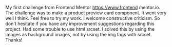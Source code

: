 My first challenge from Frontend Mentor https://www.frontend mentor.io. The challenge was to make a product preview card component. It went very well I think. Feel free to try my work. I welcome constructive criticism. So don't hesitate if you have any improvement suggestions regarding this project.
Had some trouble to use html srcset. I solved this by using the images as background images, not by using the img tags with srcset.
Thanks!
